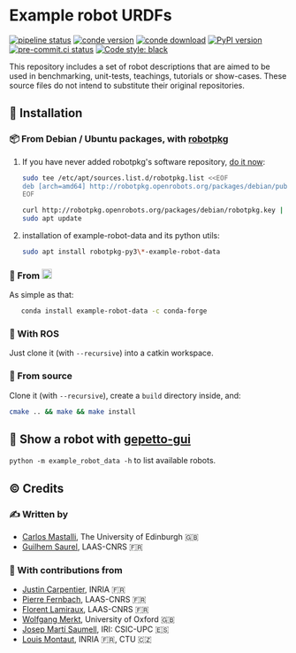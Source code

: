 # Example robot URDFs

[![pipeline status](https://gitlab.laas.fr/gepetto/example-robot-data/badges/master/pipeline.svg)](https://gitlab.laas.fr/gepetto/example-robot-data/-/commits/master)
[![conde version](https://img.shields.io/conda/vn/conda-forge/example-robot-data.svg)](https://anaconda.org/conda-forge/example-robot-data)
[![conde download](https://anaconda.org/conda-forge/example-robot-data/badges/downloads.svg)](https://anaconda.org/conda-forge/example-robot-data)
[![PyPI version](https://badge.fury.io/py/example-robot-data.svg)](https://badge.fury.io/py/example-robot-data)
[![pre-commit.ci status](https://results.pre-commit.ci/badge/github/gepetto/example-robot-data/master.svg)](https://results.pre-commit.ci/latest/github/gepetto/example-robot-data/master)
[![Code style: black](https://img.shields.io/badge/code%20style-black-000000.svg)](https://github.com/psf/black)


This repository includes a set of robot descriptions that are aimed to be used in benchmarking, unit-tests, teachings,
tutorials or show-cases. These source files do not intend to substitute their original repositories.

## :penguin: Installation

### :package: From Debian / Ubuntu packages, with [robotpkg](http://robotpkg.openrobots.org)

1. If you have never added robotpkg's software repository, [do it now](http://robotpkg.openrobots.org/debian.html):
   ```bash
   sudo tee /etc/apt/sources.list.d/robotpkg.list <<EOF
   deb [arch=amd64] http://robotpkg.openrobots.org/packages/debian/pub $(lsb_release -sc) robotpkg
   EOF

   curl http://robotpkg.openrobots.org/packages/debian/robotpkg.key | sudo apt-key add -
   sudo apt update
   ```

2. installation of example-robot-data and its python utils:
   ```bash
   sudo apt install robotpkg-py3\*-example-robot-data
   ```

### :snake: From <img src="https://s3.amazonaws.com/conda-dev/conda_logo.svg" height="18">

As simple as that:
```bash
   conda install example-robot-data -c conda-forge
```

### :turtle: With ROS

Just clone it (with `--recursive`) into a catkin workspace.

### :file_folder: From source

Clone it (with `--recursive`), create a `build` directory inside, and:
```bash
cmake .. && make && make install
```

## :robot: Show a robot with [gepetto-gui](https://github.com/gepetto/gepetto-viewer-corba)

`python -m example_robot_data -h` to list available robots.

## :copyright: Credits

### :writing_hand: Written by

- [Carlos Mastalli](https://cmastalli.github.io/), The University of Edinburgh :uk:
- [Guilhem Saurel](https://github.com/nim65s), LAAS-CNRS :fr:

### :construction_worker: With contributions from

- [Justin Carpentier](https://jcarpent.github.io/), INRIA :fr:
- [Pierre Fernbach](https://pfernbach.github.io/), LAAS-CNRS :fr:
- [Florent Lamiraux](https://gepettoweb.laas.fr/index.php/Members/FlorentLamiraux), LAAS-CNRS :fr:
- [Wolfgang Merkt](http://www.wolfgangmerkt.com/research/), University of Oxford :uk:
- [Josep Martí Saumell](https://www.iri.upc.edu/staff/jmarti), IRI: CSIC-UPC :es:
- [Louis Montaut](https://lmontaut.github.io/), INRIA :fr:, CTU :czech_republic:
